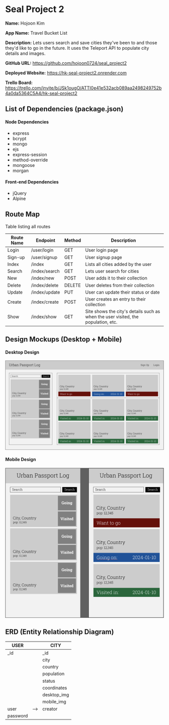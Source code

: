 # Seal Project 2

**Name:** Hojoon Kim

**App Name:** Travel Bucket List

**Description:** Lets users search and save cities they've been to and those they'd like to go in the future. It uses the Teleport API to populate city details and images.

**GitHub URL:** https://github.com/hojoon0724/seal_project2

**Deployed Website:** https://hk-seal-project2.onrender.com

**Trello Board:** https://trello.com/invite/b/JSk1ougO/ATTI0e41e532acb089aa2498249752b4a0da5364C5A4/hk-seal-project2

## List of Dependencies (package.json)

#### Node Dependencies

- express
- bcrypt
- mongo
- ejs
- express-session
- method-override
- mongoose
- morgan

#### Front-end Dependencies

- jQuery
- Alpine

## Route Map

Table listing all routes

| Route Name | Endpoint      | Method | Description                                                                       |
| ---------- | ------------- | ------ | --------------------------------------------------------------------------------- |
| Login      | /user/login   | GET    | User login page                                                                   |
| Sign-up    | /user/signup  | GET    | User signup page                                                                  |
| Index      | /index        | GET    | Lists all cities added by the user                                                |
| Search     | /index/search | GET    | Lets user search for cities                                                       |
| New        | /index/new    | POST   | User adds it to their collection                                                  |
| Delete     | /index/delete | DELETE | User deletes from their collection                                                |
| Update     | /index/update | PUT    | User can update their status or date                                              |
| Create     | /index/create | POST   | User creates an entry to their collection                                         |
| Show       | /index/show   | GET    | Site shows the city's details such as when the user visited, the population, etc. |

## Design Mockups (Desktop + Mobile)

#### Desktop Design

![Desktop UI preview](./ui-sample/Desktop.png)

#### Mobile Design

![Mobile UI preview](./ui-sample/Mobile.png)

## ERD (Entity Relationship Diagram)

| USER     |     | CITY        |
| -------- | --- | ----------- |
| \_id     |     | \_id        |
|          |     | city        |
|          |     | country     |
|          |     | population  |
|          |     | status      |
|          |     | coordinates |
|          |     | desktop_img |
|          |     | mobile_img  |
| user     | --> | creator     |
| password |     |             |
